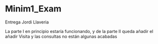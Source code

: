 # Minim1_Exam

Entrega Jordi Llaveria

La parte I en principio estaría funcionando, y de la parte II queda añadir el añadir Visita y las consultas no están algunas acabadas
